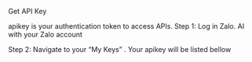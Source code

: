 Get API Key

apikey is your authentication token to access APIs.
Step 1: Log in Zalo. AI with your Zalo account
   
Step 2: Navigate to your “My Keys” 
. Your apikey will be listed bellow

